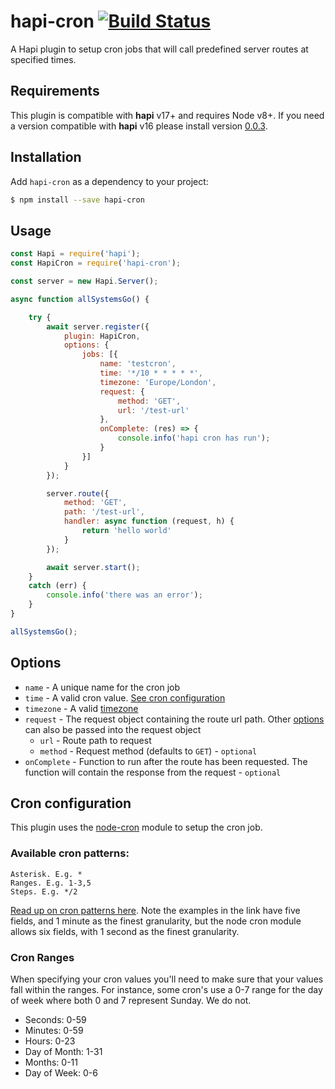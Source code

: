 # hapi-cron [![Build Status](https://travis-ci.org/antonsamper/hapi-cron.svg?branch=master)](https://travis-ci.org/antonsamper/hapi-cron)
A Hapi plugin to setup cron jobs that will call predefined server routes at specified times.


## Requirements
This plugin is compatible with **hapi** v17+ and requires Node v8+.
If you need a version compatible with **hapi** v16 please install version [0.0.3](https://github.com/antonsamper/hapi-cron/releases/tag/v0.0.3).


## Installation
Add `hapi-cron` as a dependency to your project:

```bash
$ npm install --save hapi-cron
```


## Usage
```javascript
const Hapi = require('hapi');
const HapiCron = require('hapi-cron');

const server = new Hapi.Server();

async function allSystemsGo() {

    try {
        await server.register({
            plugin: HapiCron,
            options: {
                jobs: [{
                    name: 'testcron',
                    time: '*/10 * * * * *',
                    timezone: 'Europe/London',
                    request: {
                        method: 'GET',
                        url: '/test-url'
                    },
                    onComplete: (res) => {
                        console.info('hapi cron has run');
                    }
                }]
            }
        });

        server.route({
            method: 'GET',
            path: '/test-url',
            handler: async function (request, h) {
                return 'hello world'
            }
        });

        await server.start();
    }
    catch (err) {
        console.info('there was an error');
    }
}

allSystemsGo();
```

## Options
* `name` - A unique name for the cron job
* `time` - A valid cron value. [See cron configuration](#cron-configuration)
* `timezone` - A valid [timezone](https://momentjs.com/timezone/)
* `request` - The request object containing the route url path. Other [options](https://hapijs.com/api#serverinjectoptions-callback) can also be passed into the request object 
    * `url` - Route path to request
    * `method` - Request method (defaults to `GET`) - `optional`
* `onComplete` - Function to run after the route has been requested. The function will contain the response from the request - `optional`


## Cron configuration
This plugin uses the [node-cron](https://github.com/kelektiv/node-cron) module to setup the cron job. 


### Available cron patterns:
```
Asterisk. E.g. *
Ranges. E.g. 1-3,5
Steps. E.g. */2
```
    

[Read up on cron patterns here](http://crontab.org). Note the examples in the link have five fields, and 1 minute as the finest granularity, but the node cron module allows six fields, with 1 second as the finest granularity.

### Cron Ranges
When specifying your cron values you'll need to make sure that your values fall within the ranges. For instance, some cron's use a 0-7 range for the day of week where both 0 and 7 represent Sunday. We do not.

 * Seconds: 0-59
 * Minutes: 0-59
 * Hours: 0-23
 * Day of Month: 1-31
 * Months: 0-11
 * Day of Week: 0-6
